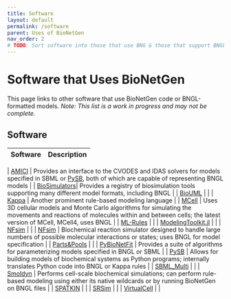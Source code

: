 ```yaml
---
title: Software
layout: default
permalink: /software
parent: Uses of BioNetGen
nav_order: 2
# TODO: Sort software into those that use BNG & those that support BNGL models; add blurbs about usage/compatibility
---
```


# Software that Uses BioNetGen
This page links to other software that use BioNetGen code or BNGL-formatted models. *Note: This list is a work in progress and may not be complete.*

## Software
| Software | Description |
|:---------|:------------|

| [AMICI](https://amici.readthedocs.io/en/latest/index.html) | Provides an interface to the CVODES and IDAS solvers for models specified in SBML or [PySB](https://pysb.org/), both of which are capable of representing BNGL models |
| [BioSimulators](https://biosimulators.org/)| Provides a registry of biosimulation tools supporting many different model formats, including BNGL |
| [BioUML](https://www.biouml.org/) |  |
| [Kappa](https://kappalanguage.org/) | Another prominent rule-based modeling language |
| [MCell](https://mcell.org/) | Uses 3D cellular models and Monte Carlo algorithms for simulating the movements and reactions of molecules within and between cells; the latest version of MCell, MCell4, uses BNGL |
| [ML-Rules](https://git.informatik.uni-rostock.de/mosi/mlrules2) |  |
| [ModelingToolkit.jl](https://mtk.sciml.ai/stable/) |  |
| [NFsim](http://michaelsneddon.net/nfsim/) |  |
| [NFsim](http://michaelsneddon.net/nfsim/) | Biochemical reaction simulator designed to handle large numbers of possible molecular interactions or states; uses BNGL for model specification |
| [Parts&Pools]() |  |
| [PyBioNetFit](https://bionetfit.nau.edu/) | Provides a suite of algorithms for parameterizing models specified in BNGL or SBML |
| [PySB](https://pysb.org/) | Allows for building models of biochemical systems as Python programs; internally translates Python code into BNGL or Kappa rules |
| [SBML_Multi]() |  |
| [Smoldyn](https://www.smoldyn.org/) | Performs cell-scale biochemical simulations; can perform rule-based modeling using either its native wildcards or by running BioNetGen on BNGL files |
| [SPATKIN](https://pmbm.ippt.pan.pl/web/Spatkin) |  |
| [SRSim](https://www.biosys.uni-jena.de/Members/Gerd+Gruenert/SRSim.html) |  |
| [VirtualCell](https://vcell.org/bionetgen/) |  |
